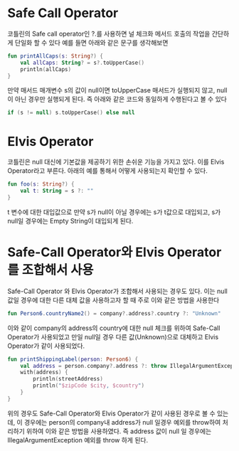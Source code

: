 # Safe Call Operator

코틀린의 Safe call operator인 ?.를 사용하면 널 체크화 메서드 호출의 작업을 간단하게 단일화 할 수 있다
예를 들면 아래와 같은 문구를 생각해보면

```kotlin
fun printAllCaps(s: String?) {
    val allCaps: String? = s?.toUpperCase()
    println(allCaps)
}
```
만약 매서드 매개변수 s의 값이 null이면 toUpperCase 매서드가 실행되지 않고, null이 아닌 경우만 실행되게 된다.
즉 아래와 같은 코드와 동일하게 수행된다고 볼 수 있다
```kotlin
if (s != null) s.toUpperCase() else null
```

# Elvis Operator
코틀린은 null 대신에 기본값을 제공하기 위한 손쉬운 기능을 가지고 있다. 이를 Elvis Operator라고 부른다.
아래의 예를 통해서 어떻게 사용되는지 확인할 수 있다.
```kotlin
fun foo(s: String?) {
    val t: String = s ?: ""
}
```

t 변수에 대한 대입값으로 만약 s가 null이 아닐 경우에는 s가 t값으로 대입되고, s가 null일 경우에는 Empty String이 대입되게 된다.

# Safe-Call Operator와 Elvis Operator를 조합해서 사용
Safe-Call Operator 와 Elvis Operator가 조합해서 사용되는 경우도 있다. 이는 null값일 경우에 대한 다른 대체 값을 사용하고자 할 때 주로 이와 같은 방법을 사용한다
```kotlin
fun Person6.countryName2() = company?.address?.country ?: "Unknown"
```
이와 같이 company의 address의 country에 대한 null 체크를 위하여 Safe-Call Operator가 사용되었고 만일 null일 경우 다른 값(Unknown)으로 대체하고 Elvis Operator가 같이 사용되었다.

```kotlin
fun printShippingLabel(person: Person6) {
    val address = person.company?.address ?: throw IllegalArgumentException("No Address")
    with(address) {
        println(streetAddress)
        println("$zipCode $city, $country")
    }
}
```
위의 경우도 Safe-Call Operator와 Elvis Operator가 같이 사용된 경우로 볼 수 있는데, 이 경우에는 person의 company내 address가 null 일경우 예외를 throw하여 처리하기 위하여 이와 같은 방법을 사용하였다.
즉 address 값이 null 일 경우에는 IllegalArgumentException 예외를 throw 하게 된다.